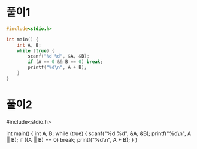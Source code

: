 # 풀이1
```c++
#include<stdio.h>

int main() {
	int A, B;
	while (true) {
		scanf("%d %d", &A, &B);
		if (A == 0 && B == 0) break;
		printf("%d\n", A + B);
	}
}
```

# 풀이2
#include<stdio.h>

int main() {
	int A, B;
	while (true) {
		scanf("%d %d", &A, &B);
		printf("%d\n", A || B);
		if ((A || B) == 0) break;
		printf("%d\n", A + B);
	}
}
